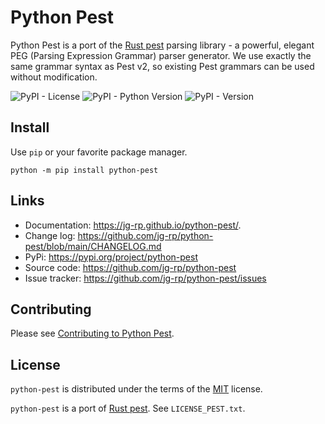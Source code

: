 # Python Pest

Python Pest is a port of the [Rust pest](https://pest.rs/) parsing library - a powerful, elegant PEG (Parsing Expression Grammar) parser generator. We use exactly the same grammar syntax as Pest v2, so existing Pest grammars can be used without modification.

![PyPI - License](https://img.shields.io/pypi/l/python-pest?style=flat-square)
![PyPI - Python Version](https://img.shields.io/pypi/pyversions/python-pest?style=flat-square)
![PyPI - Version](https://img.shields.io/pypi/v/python-pest?style=flat-square)

## Install

Use `pip` or your favorite package manager.

```
python -m pip install python-pest
```

## Links

- Documentation: https://jg-rp.github.io/python-pest/.
- Change log: https://github.com/jg-rp/python-pest/blob/main/CHANGELOG.md
- PyPi: https://pypi.org/project/python-pest
- Source code: https://github.com/jg-rp/python-pest
- Issue tracker: https://github.com/jg-rp/python-pest/issues

## Contributing

Please see [Contributing to Python Pest](https://github.com/jg-rp/python-pest/blob/main/CONTRIBUTING.md).

## License

`python-pest` is distributed under the terms of the [MIT](https://spdx.org/licenses/MIT.html) license.

`python-pest` is a port of [Rust pest](https://pest.rs/). See `LICENSE_PEST.txt`.
